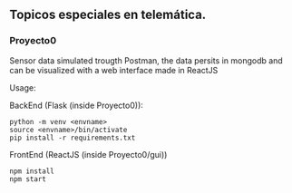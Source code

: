 ## Topicos especiales en telemática.

### Proyecto0

Sensor data simulated trougth Postman, the data persits in mongodb and can be visualized with a web interface made in ReactJS

Usage:

BackEnd (Flask (inside Proyecto0)):

    python -m venv <envname>
    source <envname>/bin/activate
    pip install -r requirements.txt

FrontEnd (ReactJS (inside Proyecto0/gui))

    npm install
    npm start
